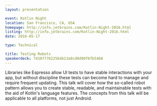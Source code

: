 ```yaml
---
layout: presentation

event: Kotlin Night
location: San Francisco, CA, USA
homepage: http://info.jetbrains.com/Kotlin-Night-2016.html
listing: http://info.jetbrains.com/Kotlin-Night-2016.html
date: 2016-05-17

type: Technical

title: Testing Robots
speakerdeck: 7410777622564b13a0cd0d90f6fb5468
---
```


Libraries like Espresso allow UI tests to have stable interactions with your app, but without discipline these tests can become hard to manage and require frequent updating. This talk will cover how the so-called robot pattern allows you to create stable, readable, and maintainable tests with the aid of Kotlin's language features. The concepts from this talk will be applicable to all platforms, not just Android.
